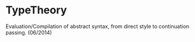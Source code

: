 # TypeTheory
Evaluation/Compilation of abstract syntax, from direct style to continuation passing. (06/2014)

